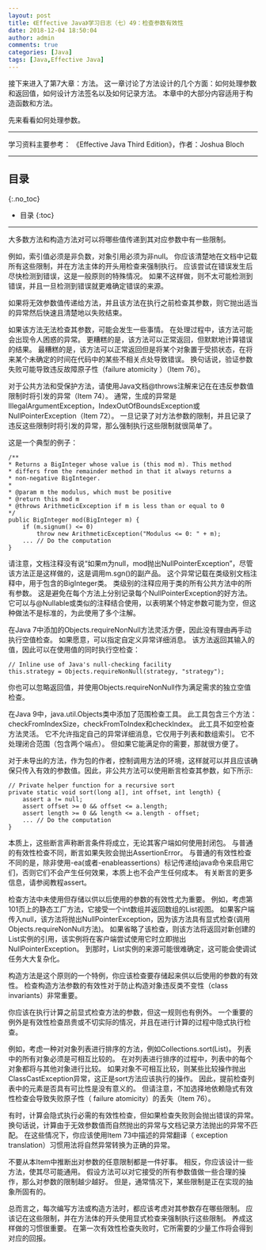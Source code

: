 ```yaml
---
layout: post
title: 《Effective Java》学习日志（七）49：检查参数有效性
date: 2018-12-04 18:50:04
author: admin
comments: true
categories: [Java]
tags: [Java,Effective Java]
---
```


接下来进入了第7大章：方法。
这一章讨论了方法设计的几个方面：如何处理参数和返回值，如何设计方法签名以及如何记录方法。 
本章中的大部分内容适用于构造函数和方法。

先来看看如何处理参数。


<!-- more -->

---

学习资料主要参考： 《Effective Java Third Edition》，作者：Joshua Bloch

---

## 目录
{:.no_toc}

* 目录
{:toc}

---

大多数方法和构造方法对可以将哪些值传递到其对应参数中有一些限制。 

例如，索引值必须是非负数，对象引用必须为非null。 
你应该清楚地在文档中记载所有这些限制，并在方法主体的开头用检查来强制执行。 
应该尝试在错误发生后尽快检测到错误，这是一般原则的特殊情况。 
如果不这样做，则不太可能检测到错误，并且一旦检测到错误就更难确定错误的来源。

如果将无效参数值传递给方法，并且该方法在执行之前检查其参数，则它抛出适当的异常然后快速且清楚地以失败结束。 

如果该方法无法检查其参数，可能会发生一些事情。 
在处理过程中，该方法可能会出现令人困惑的异常。 
更糟糕的是，该方法可以正常返回，但默默地计算错误的结果。 
最糟糕的是，该方法可以正常返回但是将某个对象置于受损状态，在将来某个未确定的时间在代码中的某些不相关点处导致错误。 
换句话说，验证参数失败可能导致违反故障原子性（failure atomicity ）（Item 76）。

对于公共方法和受保护方法，请使用Java文档@throws注解来记在在违反参数值限制时将引发的异常（Item 74）。 
通常，生成的异常是IllegalArgumentException，IndexOutOfBoundsException或NullPointerException（Item 72）。 
一旦记录了对方法参数的限制，并且记录了违反这些限制时将引发的异常，那么强制执行这些限制就很简单了。 

这是一个典型的例子：

    /**
    * Returns a BigInteger whose value is (this mod m). This method
    * differs from the remainder method in that it always returns a
    * non-negative BigInteger.
    *
    * @param m the modulus, which must be positive
    * @return this mod m
    * @throws ArithmeticException if m is less than or equal to 0
    */
    public BigInteger mod(BigInteger m) {
        if (m.signum() <= 0)
            throw new ArithmeticException("Modulus <= 0: " + m);
        ... // Do the computation
    }
    
请注意，文档注释没有说“如果m为null，mod抛出NullPointerException”，尽管该方法正是这样做的，这是调用m.sgn()的副产品。
这个异常记载在类级别文档注释中，用于包含的BigInteger类。
类级别的注释应用于类的所有公共方法中的所有参数。
这是避免在每个方法上分别记录每个NullPointerException的好方法。
它可以与@Nullable或类似的注释结合使用，以表明某个特定参数可能为空，但这种做法不是标准的，为此使用了多个注解。

在Java 7中添加的Objects.requireNonNull方法灵活方便，因此没有理由再手动执行空值检查。 
如果愿意，可以指定自定义异常详细消息。 
该方法返回其输入的值，因此可以在使用值的同时执行空检查：

    // Inline use of Java's null-checking facility
    this.strategy = Objects.requireNonNull(strategy, "strategy");

你也可以忽略返回值，并使用Objects.requireNonNull作为满足需求的独立空值检查。

在Java 9中，java.util.Objects类中添加了范围检查工具。 
此工具包含三个方法：checkFromIndexSize，checkFromToIndex和checkIndex。 
此工具不如空检查方法灵活。 
它不允许指定自己的异常详细消息，它仅用于列表和数组索引。 
它不处理闭合范围（包含两个端点）。 
但如果它能满足你的需要，那就很方便了。

对于未导出的方法，作为包的作者，控制调用方法的环境，这样就可以并且应该确保只传入有效的参数值。因此，非公共方法可以使用断言检查其参数，如下所示:

    // Private helper function for a recursive sort
    private static void sort(long a[], int offset, int length) {
        assert a != null;
        assert offset >= 0 && offset <= a.length;
        assert length >= 0 && length <= a.length - offset;
        ... // Do the computation
    }

本质上，这些断言声称断言条件将成立，无论其客户端如何使用封闭包。
与普通的有效性检查不同，断言如果失败会抛出AssertionError。
与普通的有效性检查不同的是，除非使用-ea(或者-enableassertions）标记传递给java命令来启用它们，否则它们不会产生任何效果，本质上也不会产生任何成本。
有关断言的更多信息，请参阅教程assert。

检查方法中未使用但存储以供以后使用的参数的有效性尤为重要。
例如，考虑第101页上的静态工厂方法，它接受一个int数组并返回数组的List视图。
如果客户端传入null，该方法将抛出NullPointerException，因为该方法具有显式检查(调用Objects.requireNonNull方法)。
如果省略了该检查，则该方法将返回对新创建的List实例的引用，该实例将在客户端尝试使用它时立即抛出NullPointerException。 
到那时，List实例的来源可能很难确定，这可能会使调试任务大大复杂化。

构造方法是这个原则的一个特例，你应该检查要存储起来供以后使用的参数的有效性。
检查构造方法参数的有效性对于防止构造对象违反类不变性（class invariants）非常重要。

你应该在执行计算之前显式检查方法的参数，但这一规则也有例外。 
一个重要的例外是有效性检查昂贵或不切实际的情况，并且在进行计算的过程中隐式执行检查。 

例如，考虑一种对对象列表进行排序的方法，例如Collections.sort(List)。 列表中的所有对象必须是可相互比较的。 
在对列表进行排序的过程中，列表中的每个对象都将与其他对象进行比较。 
如果对象不可相互比较，则某些比较操作抛出ClassCastException异常，这正是sort方法应该执行的操作。 
因此，提前检查列表中的元素是否具有可比性是没有意义的。 
但请注意，不加选择地依赖隐式有效性检查会导致失败原子性（ failure atomicity）的丢失（Item 76）。

有时，计算会隐式执行必需的有效性检查，但如果检查失败则会抛出错误的异常。 
换句话说，计算由于无效参数值而自然抛出的异常与文档记录方法抛出的异常不匹配。 
在这些情况下，你应该使用Item 73中描述的异常翻译（ exception translation）习惯用法将自然异常转换为正确的异常。

不要从本Item中推断出对参数的任意限制都是一件好事。 
相反，你应该设计一些方法，使其尽可能通用。 
假设方法可以对它接受的所有参数值做一些合理的操作，那么对参数的限制越少越好。 
但是，通常情况下，某些限制是正在实现的抽象所固有的。

总而言之，每次编写方法或构造方法时，都应该考虑对其参数存在哪些限制。 
应该记在这些限制，并在方法体的开头使用显式检查来强制执行这些限制。 
养成这样做的习惯很重要。 
在第一次有效性检查失败时，它所需要的少量工作将会得到对应的回报。